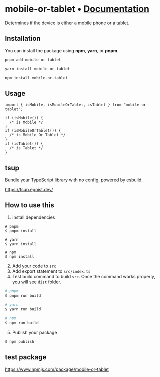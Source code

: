 # **mobile-or-tablet** • [**Documentation**](https://github.com/idimetrix/mobile-or-tablet/blob/main/docs/classes/ProDate.md)

Determines if the device is either a mobile phone or a tablet.

## Installation

You can install the package using **npm**, **yarn**, or **pnpm**.

```bash
pnpm add mobile-or-tablet

yarn install mobile-or-tablet

npm install mobile-or-tablet
```

## Usage

```tsx
import { isMobile, isMobileOrTablet, isTablet } from "mobile-or-tablet";

if (isMobile()) {
  /* is Mobile */
}
if (isMobileOrTablet()) {
  /* is Mobile Or Tablet */
}
if (isTablet()) {
  /* is Tablet */
}
```

## tsup

Bundle your TypeScript library with no config, powered by esbuild.

https://tsup.egoist.dev/

## How to use this

1. install dependencies

```
# pnpm
$ pnpm install

# yarn
$ yarn install

# npm
$ npm install
```

2. Add your code to `src`
3. Add export statement to `src/index.ts`
4. Test build command to build `src`.
   Once the command works properly, you will see `dist` folder.

```zsh
# pnpm
$ pnpm run build

# yarn
$ yarn run build

# npm
$ npm run build
```

5. Publish your package

```zsh
$ npm publish
```

## test package

https://www.npmjs.com/package/mobile-or-tablet
